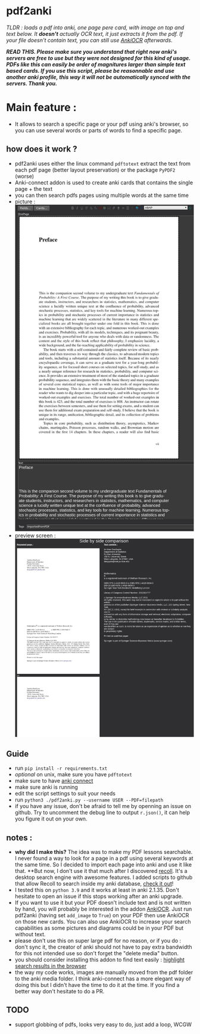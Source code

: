 # pdf2anki
*TLDR : loads a pdf into anki, one page pere card, with image on top and text below. It **doesn't** actually OCR text, it just extracts it from the pdf. If your file doesn't contain text, you can still use [AnkiOCR](https://ankiweb.net/shared/info/450181164) afterwards.*


***READ THIS. Please make sure you understand that right now anki's servers are free to use but they were not designed for this kind of usage. PDFs like this can easily be order of magnitures larger than simple text based cards. If you use this script, please be reasonnable and use another anki profile, this way it will not be automatically synced with the servers. Thank you.***

# Main feature :
* It allows to search a specific page or your pdf using anki's browser, so you can use several words or parts of words to find a specific page.

## how does it work ?
* pdf2anki uses either the linux command `pdftotext` extract the text from each pdf page (better layout preservation) or the package `PyPDF2` (worse)
* Anki-connect addon is used to create anki cards that contains the single page + the text
* you can then search pdfs pages using multiple words at the same time
* picture :
        ![pic](screenshot.jpg)
* preview screen :
        ![pic](preview.jpg)

## Guide
* run `pip install -r requirements.txt`
* *optional* on unix, make sure you have `pdftotext`
* make sure to have [anki connect](https://ankiweb.net/shared/info/2055492159)
* make sure anki is running
* edit the script settings to suit your needs
* run `python3 ./pdf2anki.py --username USER --PDF=filepath`
* if you have any issue, don't be afraid to tell me by openning an issue on github. Try to uncomment the debug line to output `r.json()`, it can help you figure it out on your own.


## notes :
* **why did I make this?** The idea was to make my PDF lessons searchable. I never found a way to look for a page in a pdf using several keywords at the same time. So I decided to import each page into anki and use it like that.  **But now, I don't use it that much after I discovered [recoll](https://www.lesbonscomptes.com/recoll/). It's a desktop search engine with awesome features. I added scripts to github that allow Recoll to search inside my anki database, [check it out](https://github.com/thiswillbeyourgithub/IndexableAnki)!
* I tested this on `python 3.9` and it works at least in anki 2.1.35. Don't hesitate to open an issue if this stops working after an anki upgrade.
* If you want to use it but your PDF doesn't include text and is not written by hand, you will probably be interested in the addon [AnkiOCR](https://ankiweb.net/shared/info/450181164). Just run pdf2anki (having set `add_image` to `True`) on your PDF then use AnkiOCR on those new cards. You can also use AnkiOCR to increase your search capabilities as some pictures and diagrams could be in your PDF but without text.
* please don't use this on super large pdf for no reason, or if you do : don't sync it, the creator of anki should not have to pay extra bandwidth for this not intended use so don't forget the "delete media" button. 
* you should consider installing this addon to find text easily : [highlight search results in the browser](https://ankiweb.net/shared/info/225180905)
* the way my code works, images are manually moved from the pdf folder to the anki media folder. I think anki-connect has a more elegant way of doing this but I didn't have the time to do it at the time. If you find a better way don't hesitate to do a PR.


## TODO
* support globbing of pdfs, looks very easy to do, just add a loop, WCGW
